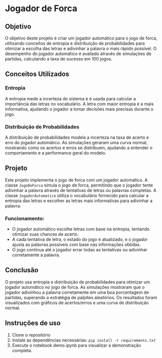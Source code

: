 # Jogador de Forca 

## Objetivo
O objetivo deste projeto é criar um jogador automático para o jogo de forca, utilizando conceitos de entropia e distribuição de probabilidades para otimizar a escolha das letras e adivinhar a palavra o mais rápido possível. O desempenho do jogador automático é avaliado através de simulações de partidas, calculando a taxa de sucesso em 100 jogos.

## Conceitos Utilizados

### Entropia
A entropia mede a incerteza do sistema e é usada para calcular a importância das letras no vocabulário. A letra com maior entropia é a mais informativa, ajudando o jogador a tomar decisões mais precisas durante o jogo.

### Distribuição de Probabilidades
A distribuição de probabilidades modela a incerteza na taxa de acerto e erro do jogador automático. As simulações geraram uma curva normal, mostrando como os acertos e erros se distribuem, ajudando a entender o comportamento e a performance geral do modelo.

## Projeto
Este projeto implementa o jogo de forca com um jogador automático. A classe `JogoDeForca` simula o jogo de forca, permitindo que o jogador tente adivinhar a palavra através de tentativas de letras ou palavras completas. A classe `JogadorAutomatico` utiliza o vocabulário fornecido para calcular a entropia das letras e escolher as letras mais informativas para adivinhar a palavra.

### Funcionamento:
- O jogador automático escolhe letras com base na entropia, tentando otimizar suas chances de acerto.
- A cada tentativa de letra, o estado do jogo é atualizado, e o jogador ajusta as palavras possíveis com base nas informações obtidas.
- O jogo continua até o jogador errar todas as tentativas ou adivinhar corretamente a palavra.

## Conclusão
O projeto usa entropia e distribuição de probabilidades para otimizar um jogador automático no jogo de forca. 
As simulações mostraram que o jogador adivinhou a palavra corretamente em uma boa porcentagem de partidas, superando a estratégia de palpites aleatórios. 
Os resultados foram visualizados com gráficos de acertos/erros e uma curva de distribuição normal.


## Instruções de uso

1. Clone o repositório
2. Instale as dependências necessárias: `pip install -r requirements.txt`
3. Execute o notebook demo.ipynb para visualizar a demonstração completa.
